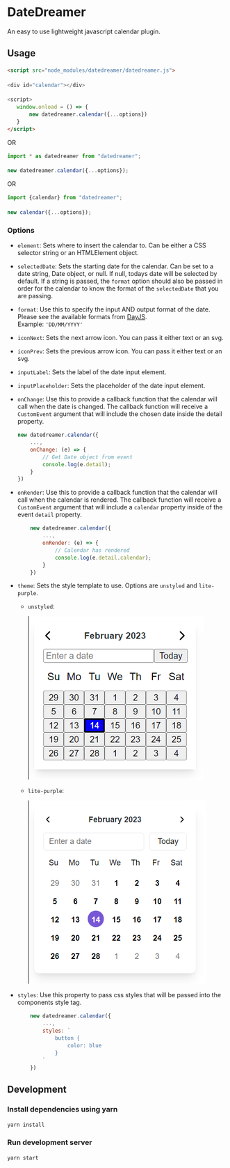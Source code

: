 # DateDreamer
An easy to use lightweight javascript calendar plugin.

## Usage
 
 ```html
<script src="node_modules/datedreamer/datedreamer.js">

<div id="calendar"></div>

<script>
    window.onload = () => {
        new datedreamer.calendar({...options})
    }
</script>
 ```

OR

```typescript
import * as datedreamer from "datedreamer";

new datedreamer.calendar({...options});
```

OR

```typescript
import {calendar} from "datedreamer";

new calendar({...options});
```

### Options

* `element`: Sets where to insert the calendar to. Can be either a CSS selector string or an HTMLElement object.

* `selectedDate`: Sets the starting date for the calendar. Can be set to a date string, Date object, or null. If null, todays date will be selected by default. If a string is passed, the `format` option should also be passed in order for the calendar to know the format of the `selectedDate` that you are passing.

* `format`: Use this to specify the input AND output format of the date. Please see the available formats from [DayJS](https://day.js.org/docs/en/display/format). <br>Example: `'DD/MM/YYYY'`

* `iconNext`: Sets the next arrow icon. You can pass it either text or an svg.

* `iconPrev`: Sets the previous arrow icon. You can pass it either text or an svg.

* `inputLabel`: Sets the label of the date input element.

* `inputPlaceholder`: Sets the placeholder of the date input element.

* `onChange`: Use this to provide a callback function that the calendar will call when the date is changed. The callback function will receive a `CustomEvent` argument that will include the chosen date inside the detail property.
    ```javascript
    new datedreamer.calendar({
        ...,
        onChange: (e) => {
            // Get Date object from event
            console.log(e.detail);
        }
    })
    ```

* `onRender`: Use this to provide a callback function that the calendar will call when the calendar is rendered. The callback function will receive a `CustomEvent` argument that will include a `calendar` property inside of the event `detail` property.
    ```javascript
        new datedreamer.calendar({
            ...,
            onRender: (e) => {
                // Calendar has rendered
                console.log(e.detail.calendar);
            }
        })
    ```

* `theme`: Sets the style template to use. Options are `unstyled` and `lite-purple`.

    * `unstyled`:
    
        ![Unstyled Calendar](readme-images/unstyled.png?raw=true "Title")
    
    * `lite-purple`: 
    
        ![Calendar using lite-purple theme](readme-images/lite-purple.png?raw=true "Title")

* `styles`: Use this property to pass css styles that will be passed into the components style tag.
    ```javascript
        new datedreamer.calendar({
            ...,
            styles: `
                button {
                    color: blue
                }
            `
        })
    ```

## Development

### Install dependencies using yarn
```yarn install```

### Run development server
```yarn start```